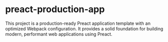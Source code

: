 # preact-production-app
This project is a production-ready Preact application template with an optimized Webpack configuration. It provides a solid foundation for building modern, performant web applications using Preact.
